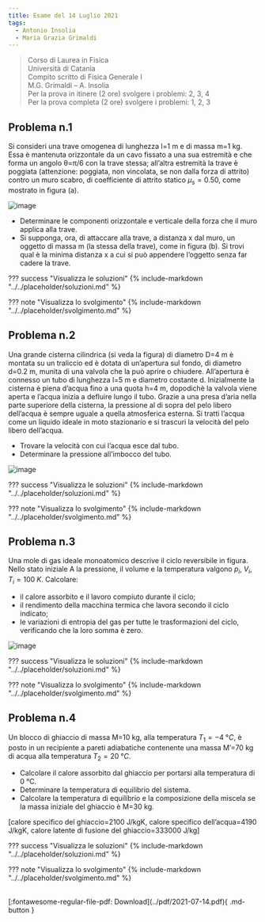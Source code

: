 ```yaml
---
title: Esame del 14 Luglio 2021
tags:
  - Antonio Insolia
  - Maria Grazia Grimaldi
---
```


>Corso di Laurea in Fisica <br>
Università di Catania <br>
Compito scritto di Fisica Generale I <br>
M.G. Grimaldi – A. Insolia <br>
Per la prova in itinere (2 ore) svolgere i problemi: 2, 3, 4 <br>
Per la prova completa (2 ore) svolgere i problemi: 1, 2, 3 <br>

## Problema n.1
Si consideri una trave omogenea di lunghezza l=1 m e di massa m=1 kg. Essa è mantenuta orizzontale da un cavo fissato a una sua estremità e che forma un angolo θ=π/6 con la trave stessa; all’altra estremità la trave è poggiata (attenzione: poggiata, non vincolata, se non dalla forza di attrito) contro un muro scabro, di coefficiente di attrito statico $μ_s=0.50$, come mostrato in figura (a).

![image](https://user-images.githubusercontent.com/77018886/153406714-acf0fbb0-840d-4e4f-8cb2-5b9df0a5fddc.png)

- Determinare le componenti orizzontale e verticale della forza che il muro applica alla trave.
- Si supponga, ora, di attaccare alla trave, a distanza x dal muro, un oggetto di massa m (la stessa della trave), come in figura (b). Si trovi qual è la minima distanza x a cui si può appendere l’oggetto senza far cadere la trave.

??? success "Visualizza le soluzioni"
    {% include-markdown "../../placeholder/soluzioni.md" %}

??? note "Visualizza lo svolgimento"
    {% include-markdown "../../placeholder/svolgimento.md" %}

## Problema n.2
Una grande cisterna cilindrica (si veda la figura) di diametro D=4 m è montata su un traliccio ed è dotata di un’apertura sul fondo, di diametro d=0.2 m, munita di una valvola che la può aprire o chiudere. All’apertura è connesso un tubo di lunghezza l=5 m e diametro costante d. Inizialmente la cisterna è piena d’acqua fino a una quota h=4 m, dopodichè la valvola viene aperta e l’acqua inizia a defluire lungo il tubo. Grazie a una presa d’aria nella parte superiore della cisterna, la pressione al di sopra del pelo libero dell’acqua è sempre uguale a quella atmosferica esterna. Si tratti l’acqua come un liquido ideale in moto stazionario e si trascuri la velocità del pelo libero dell’acqua.

- Trovare la velocità con cui l’acqua esce dal tubo.
- Determinare la pressione all’imbocco del tubo.

![image](https://user-images.githubusercontent.com/77018886/153406756-51204b69-de43-4b4d-998e-8c346208976b.png)

??? success "Visualizza le soluzioni"
    {% include-markdown "../../placeholder/soluzioni.md" %}

??? note "Visualizza lo svolgimento"
    {% include-markdown "../../placeholder/svolgimento.md" %}

## Problema n.3
Una mole di gas ideale monoatomico descrive il ciclo reversibile in figura. Nello stato iniziale A la pressione, il volume e la temperatura valgono $p_i$, $V_i$, $T_i=100  \; K$. Calcolare:

- il calore assorbito e il lavoro compiuto durante il ciclo;
- il rendimento della macchina termica che lavora secondo il ciclo indicato;
- le variazioni di entropia del gas per tutte le trasformazioni del ciclo, verificando che la loro somma è zero.

![image](https://user-images.githubusercontent.com/77018886/153406780-6b30afa0-586f-4ebc-ba61-1adbccf2f09f.png)

??? success "Visualizza le soluzioni"
    {% include-markdown "../../placeholder/soluzioni.md" %}

??? note "Visualizza lo svolgimento"
    {% include-markdown "../../placeholder/svolgimento.md" %}

## Problema n.4
Un blocco di ghiaccio di massa M=10 kg, alla temperatura $T_1=-4 \; °C$, è posto in un recipiente a pareti adiabatiche contenente una massa M’=70 kg di acqua alla temperatura $T_2=20 \; °C$.

- Calcolare il calore assorbito dal ghiaccio per portarsi alla temperatura di 0 °C.
- Determinare la temperatura di equilibrio del sistema.
- Calcolare la temperatura di equilibrio e la composizione della miscela se la massa iniziale del ghiaccio è M=30 kg.

[calore specifico del ghiaccio=2100 J/kgK, calore specifico dell’acqua=4190 J/kgK, calore latente di
fusione del ghiaccio=333000 J/kg]

??? success "Visualizza le soluzioni"
    {% include-markdown "../../placeholder/soluzioni.md" %}

??? note "Visualizza lo svolgimento"
    {% include-markdown "../../placeholder/svolgimento.md" %}

<br>
[:fontawesome-regular-file-pdf: Download](../pdf/2021-07-14.pdf){ .md-button }
